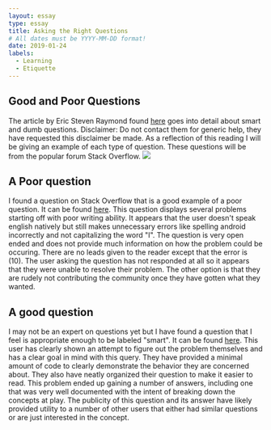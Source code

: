 ```yaml
---
layout: essay
type: essay
title: Asking the Right Questions
# All dates must be YYYY-MM-DD format!
date: 2019-01-24
labels:
  - Learning
  - Etiquette
---
```

<h2>Good and Poor Questions</h2>
The article by Eric Steven Raymond found <a href="http://www.catb.org/esr/faqs/smart-questions.html">here</a> goes into detail about smart and dumb questions. Disclaimer: Do not contact them for generic help, they have requested this disclaimer be made. As a reflection of this reading I will be giving an example of each type of question. These questions will be from the popular forum Stack Overflow.

<img class="ui image" src="{{ site.baseurl }}/images/so-logo.png">

<h2>A Poor question</h2>
I found a question on Stack Overflow that is a good example of a poor question. It can be found <a href="https://stackoverflow.com/questions/52170249/andy-emulator-error-the-operation-was-canceled/52473153#52473153">here</a>. This question displays several problems starting off with poor writing ability. It appears that the user doesn't speak english natively but still makes unnecessary errors like spelling android incorrectly and not capitalizing the word "I". The question is very open ended and does not provide much information on how the problem could be occuring. There are no leads given to the reader except that the error is (10). The user asking the question has not responded at all so it appears that they were unable to resolve their problem. The other option is that they are rudely not contributing the community once they have gotten what they wanted.

<h2>A good question</h2>
I may not be an expert on questions yet but I have found a question that I feel is appropriate enough to be labeled "smart". It can be found <a href="https://stackoverflow.com/questions/11227809/why-is-it-faster-to-process-a-sorted-array-than-an-unsorted-array">here</a>. This user has clearly shown an attempt to figure out the problem themselves and has a clear goal in mind with this query. They have provided a minimal amount of code to clearly demonstrate the behavior they are concerned about. They also have neatly organized their question to make it easier to read. This problem ended up gaining a number of answers, including one that was very well documented with the intent of breaking down the concepts at play. The publicity of this question and its answer have likely provided utility to a number of other users that either had similar questions or are just interested in the concept.
